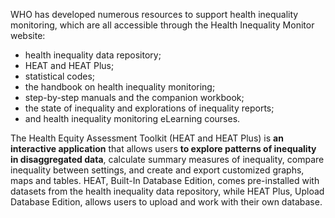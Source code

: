

WHO has developed numerous resources to support health inequality monitoring, which are all accessible through the Health Inequality Monitor website: 
- health inequality data repository; 
- HEAT and HEAT Plus; 
- statistical codes; 
- the handbook on health inequality monitoring; 
- step-by-step manuals and the companion workbook; 
- the state of inequality and explorations of inequality reports; 
- and health inequality monitoring eLearning courses.  

The Health Equity Assessment Toolkit (HEAT and HEAT Plus) is **an interactive application** that allows users **to explore patterns of inequality in disaggregated data**, calculate summary measures of inequality, compare inequality between settings, and create and export customized graphs, maps and tables. 
HEAT, Built-In Database Edition, comes pre-installed with datasets from the health inequality data repository, while HEAT Plus, Upload Database Edition, allows users to upload and work with their own database. 